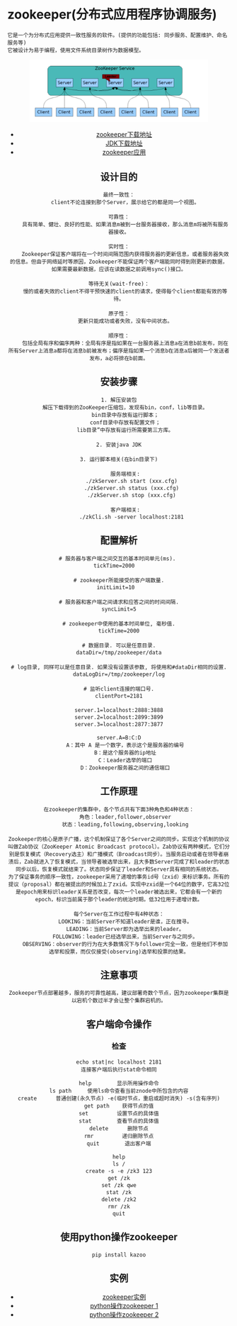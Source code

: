 # zookeeper(分布式应用程序协调服务)

```
它是一个为分布式应用提供一致性服务的软件。(提供的功能包括: 同步服务、配置维护、命名服务等)
它被设计为易于编程，使用文件系统目录树作为数据模型。
```

<div align=center>
<img src="./images/zookeeper.png" width="80%" height="20%" alt="zookeeper" />
<br/>

* [zookeeper下载地址](http://mirror.bit.edu.cn/apache/zookeeper/)
* [JDK下载地址](https://www.oracle.com/technetwork/java/javase/downloads/index.html)
* [zookeeper应用](https://www.cnblogs.com/dream-to-pku/p/9513188.html)


## 设计目的

```
最终一致性：
    client不论连接到那个Server，展示给它的都是同一个视图。
    
可靠性：
    具有简单、健壮、良好的性能、如果消息m被到一台服务器接收，那么消息m将被所有服务器接收。
    
实时性：
    Zookeeper保证客户端将在一个时间间隔范围内获得服务器的更新信息，或者服务器失效的信息。但由于网络延时等原因，Zookeeper不能保证两个客户端能同时得到刚更新的数据，如果需要最新数据，应该在读数据之前调用sync()接口。

等待无关(wait-free)：
    慢的或者失效的client不得干预快速的client的请求，使得每个client都能有效的等待。

原子性：
    更新只能成功或者失败，没有中间状态。

顺序性：
    包括全局有序和偏序两种：全局有序是指如果在一台服务器上消息a在消息b前发布，则在所有Server上消息a都将在消息b前被发布；偏序是指如果一个消息b在消息a后被同一个发送者发布，a必将排在b前面。
```


## 安装步骤

```
1. 解压安装包
    解压下载得到的ZooKeeper压缩包，发现有bin，conf，lib等目录。
    bin目录中存放有运行脚本；
    conf目录中存放有配置文件；
    lib目录”中存放有运行所需要第三方库。

2. 安装java JDK

3. 运行脚本相关(在bin目录下)

    服务端相关:
        ./zkServer.sh start (xxx.cfg)
        ./zkServer.sh status (xxx.cfg)
        ./zkServer.sh stop (xxx.cfg)
        
    客户端相关:
        ./zkCli.sh -server localhost:2181
```


## 配置解析

```
# 服务器与客户端之间交互的基本时间单元(ms). 
tickTime=2000   

# zookeeper所能接受的客户端数量.
initLimit=10  

# 服务器和客户端之间请求和应答之间的时间间隔.
syncLimit=5

# zookeeper中使用的基本时间单位, 毫秒值.
tickTime=2000

# 数据目录. 可以是任意目录.
dataDir=/tmp/zookeeper/data

# log目录, 同样可以是任意目录. 如果没有设置该参数, 将使用和#dataDir相同的设置.
dataLogDir=/tmp/zookeeper/log

# 监听client连接的端口号.
clientPort=2181

server.1=localhost:2888:3888
server.2=localhost:2899:3899
server.3=localhost:2877:3877
```

```
server.A=B:C:D
    A：其中 A 是一个数字，表示这个是服务器的编号
    B：是这个服务器的ip地址
    C：Leader选举的端口
    D：Zookeeper服务器之间的通信端口
```


## 工作原理

```
在zookeeper的集群中，各个节点共有下面3种角色和4种状态：
    角色：leader,follower,observer
    状态：leading,following,observing,looking

Zookeeper的核心是原子广播，这个机制保证了各个Server之间的同步。实现这个机制的协议叫做Zab协议（ZooKeeper Atomic Broadcast protocol）。Zab协议有两种模式，它们分别是恢复模式（Recovery选主）和广播模式（Broadcast同步）。当服务启动或者在领导者崩溃后，Zab就进入了恢复模式，当领导者被选举出来，且大多数Server完成了和leader的状态同步以后，恢复模式就结束了。状态同步保证了leader和Server具有相同的系统状态。
为了保证事务的顺序一致性，zookeeper采用了递增的事务id号（zxid）来标识事务。所有的提议（proposal）都在被提出的时候加上了zxid。实现中zxid是一个64位的数字，它高32位是epoch用来标识leader关系是否改变，每次一个leader被选出来，它都会有一个新的epoch，标识当前属于那个leader的统治时期。低32位用于递增计数。

每个Server在工作过程中有4种状态：
    LOOKING：当前Server不知道leader是谁，正在搜寻。
    LEADING：当前Server即为选举出来的leader。
    FOLLOWING：leader已经选举出来，当前Server与之同步。
    OBSERVING：observer的行为在大多数情况下与follower完全一致，但是他们不参加选举和投票，而仅仅接受(observing)选举和投票的结果。
```


## 注意事项

```
Zookeeper节点部署越多，服务的可靠性越高，建议部署奇数个节点，因为zookeeper集群是以宕机个数过半才会让整个集群宕机的。
```


## 客户端命令操作

### 检查

```
echo stat|nc localhost 2181
连接客户端后执行stat命令相同
```

```
help        显示所用操作命令
ls path     使用ls命令查看当前znode中所包含的内容
create      普通创建(永久节点) -e(临时节点，重启或超时消失) -s(含有序列)
get path    获得节点的值
set         设置节点的具体值
stat        查看节点的具体值
delete      删除节点
rmr         递归删除节点
quit        退出客户端
```

```
help
ls /
create -s -e /zk3 123
get /zk
set /zk qwe
stat /zk
delete /zk2
rmr /zk
quit
```


## 使用python操作zookeeper

```
pip install kazoo
```


## 实例

* [zookeeper实例](https://www.cnblogs.com/bethal/p/5459020.html)
* [python操作zookeeper 1](https://www.cnblogs.com/xiao987334176/p/10103619.html)
* [python操作zookeeper 2](https://blog.51cto.com/chenx1242/2053627)
